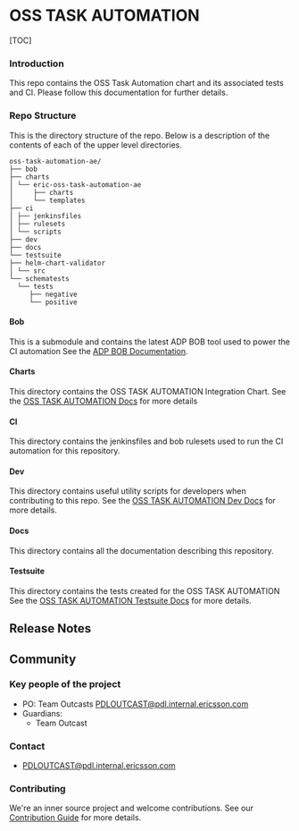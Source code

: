 # OSS TASK AUTOMATION

[TOC]

### Introduction

This repo contains the OSS Task Automation chart and its associated tests and CI. Please follow this documentation
for further details.

### Repo Structure

This is the directory structure of the repo. Below is a description of the contents of each of the upper level
directories.

```
oss-task-automation-ae/
├── bob
├── charts
│ └── eric-oss-task-automation-ae
│     ├── charts
│     └── templates
├── ci
│ ├── jenkinsfiles
│ ├── rulesets
│ └── scripts
├── dev
├── docs
└── testsuite
├── helm-chart-validator
│ └── src
└── schematests
  └── tests
     ├── negative
     └── positive
```

#### Bob

This is a submodule and contains the latest ADP BOB tool used to power the CI automation See
the [ADP BOB Documentation](https://gerrit.ericsson.se/plugins/gitiles/adp-cicd/bob).

#### Charts

This directory contains the OSS TASK AUTOMATION Integration Chart. See the [OSS TASK AUTOMATION Docs](docs/oss_app_mgr_chart.md)
for more details

#### CI

This directory contains the jenkinsfiles and bob rulesets used to run the CI automation for this repository.

#### Dev

This directory contains useful utility scripts for developers when contributing to this repo. See
the [OSS TASK AUTOMATION Dev Docs](docs/dev/developer_guide.md)
for more details.

#### Docs

This directory contains all the documentation describing this repository.

#### Testsuite

This directory contains the tests created for the OSS TASK AUTOMATION See
the [OSS TASK AUTOMATION Testsuite Docs](docs/testsuite/test_overview.md)
for more details.

## Release Notes

## Community

### Key people of the project

- PO: Team Outcasts <PDLOUTCAST@pdl.internal.ericsson.com>
- Guardians:
    - Team Outcast

### Contact

- PDLOUTCAST@pdl.internal.ericsson.com

### Contributing

We're an inner source project and welcome contributions. See our [Contribution Guide](CONTRIBUTION_GUIDE.md) for more
details.
